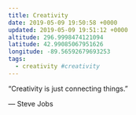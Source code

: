 ```yaml
---
title: Creativity
date: 2019-05-09 19:50:58 +0000
updated: 2019-05-09 19:51:12 +0000
altitude: 296.9998474121094
latitude: 42.99085067951626
longitude: -89.56592679693253
tags:
  - creativity #creativity
---
```

“Creativity is just connecting things.”
— Steve Jobs